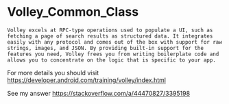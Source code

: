 # Volley_Common_Class

`Volley excels at RPC-type operations used to populate a UI, such as fetching a page of search results as structured data. It integrates easily with any protocol and comes out of the box with support for raw strings, images, and JSON. By providing built-in support for the features you need, Volley frees you from writing boilerplate code and allows you to concentrate on the logic that is specific to your app.`


For more details you should visit https://developer.android.com/training/volley/index.html

See my answer  https://stackoverflow.com/a/44470827/3395198
